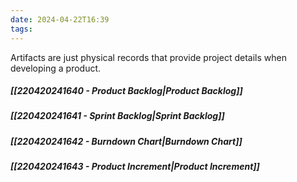 ```yaml
---
date: 2024-04-22T16:39
tags:
---
```

Artifacts are just physical records that provide project details when developing a product. 
##### [[220420241640 - Product Backlog|Product Backlog]]
##### [[220420241641 - Sprint Backlog|Sprint Backlog]]
##### [[220420241642 - Burndown Chart|Burndown Chart]]
##### [[220420241643 - Product Increment|Product Increment]]

